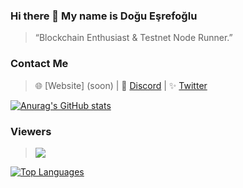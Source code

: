 ### Hi there 👋 My name is Doğu Eşrefoğlu
> “Blockchain Enthusiast & Testnet Node Runner.”
### Contact Me

> 🌐 [Website] (soon) | 💬 [Discord](https://discordapp.com/users/538816066873196545) | ✨ [Twitter](https://twitter.com/doguesrefoglu91)

[![Anurag's GitHub stats](https://github-readme-stats.vercel.app/api?username=doguesrefoglu)](https://github.com/doguesrefoglu/github-readme-stats)

### Viewers
> <img align="top" src="https://komarev.com/ghpvc/?username=nodesxploit&color=blue"/>
[![Top Languages](https://github-readme-stats.vercel.app/api/top-langs/?username=nodesxploit&layout=compact&theme=dark)](https://github.com/anuraghazra/github-readme-stats)
